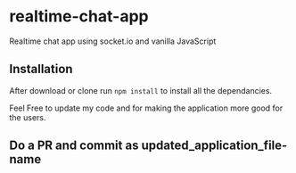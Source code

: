 # realtime-chat-app
Realtime chat app using socket.io and vanilla JavaScript

## Installation 
After download or clone run `npm install` to install all the dependancies.

Feel Free to update my code and for making the application more good for the users.
## Do a PR and commit as updated_application_file-name